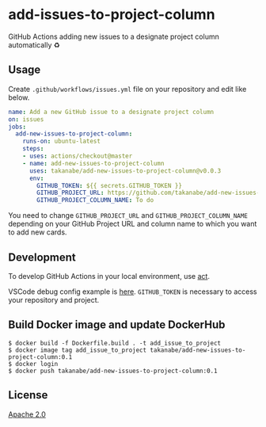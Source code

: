 # add-issues-to-project-column

GitHub Actions adding new issues to a designate project column automatically :recycle:

## Usage

Create `.github/workflows/issues.yml` file on your repository and edit like below.

```yml
name: Add a new GitHub issue to a designate project column
on: issues
jobs:
  add-new-issues-to-project-column:
    runs-on: ubuntu-latest
    steps:
    - uses: actions/checkout@master
    - name: add-new-issues-to-project-column
      uses: takanabe/add-new-issues-to-project-column@v0.0.3
      env:
        GITHUB_TOKEN: ${{ secrets.GITHUB_TOKEN }}
        GITHUB_PROJECT_URL: https://github.com/takanabe/add-new-issues-to-project-column/projects/1
        GITHUB_PROJECT_COLUMN_NAME: To do
```

You need to change `GITHUB_PROJECT_URL` and `GITHUB_PROJECT_COLUMN_NAME` depending on your GitHub Project URL and column name to which you want to add new cards.

## Development

To develop GitHub Actions in your local environment, use [act](https://github.com/nektos/act).

VSCode debug config example is [here](https://github.com/takanabe/add-new-issues-to-project-column/blob/master/.vscode/launch.json.example). `GITHUB_TOKEN` is necessary to access your repository and  project.


## Build Docker image and update DockerHub

```
$ docker build -f Dockerfile.build . -t add_issue_to_project
$ docker image tag add_issue_to_project takanabe/add-new-issues-to-project-column:0.1
$ docker login
$ docker push takanabe/add-new-issues-to-project-column:0.1
```

## License

[Apache 2.0](https://github.com/takanabe/add-new-issues-to-project-column/blob/master/LICENSE)
